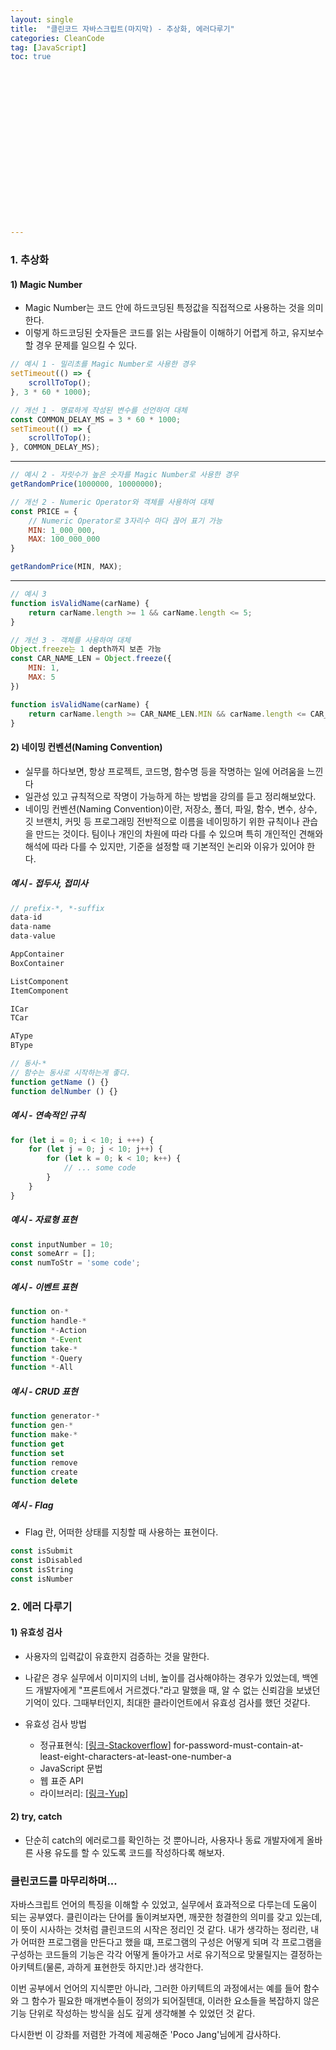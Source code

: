 ```yaml
---
layout: single
title:  "클린코드 자바스크립트(마지막) - 추상화, 에러다루기"
categories: CleanCode
tag: [JavaScript]
toc: true



















---
```




### 1. 추상화

#### 1) Magic Number

- Magic Number는 코드 안에 하드코딩된 특정값을 직접적으로 사용하는 것을 의미한다.
- 이렇게 하드코딩된 숫자들은 코드를 읽는 사람들이 이해하기 어렵게 하고, 유지보수할 경우 문제를 일으킬 수 있다.

```javascript
// 예시 1 - 밀리초를 Magic Number로 사용한 경우
setTimeout(() => {
    scrollToTop();
}, 3 * 60 * 1000);
```

```javascript
// 개선 1 - 명료하게 작성된 변수를 선언하여 대체
const COMMON_DELAY_MS = 3 * 60 * 1000;
setTimeout(() => {
    scrollToTop();
}, COMMON_DELAY_MS);
```

------

```javascript
// 예시 2 - 자릿수가 높은 숫자를 Magic Number로 사용한 경우
getRandomPrice(1000000, 10000000);
```

```javascript
// 개선 2 - Numeric Operator와 객체를 사용하여 대체
const PRICE = {
    // Numeric Operator로 3자리수 마다 끊어 표기 가능
    MIN: 1_000_000,
    MAX: 100_000_000
}

getRandomPrice(MIN, MAX);
```

------

```javascript
// 예시 3
function isValidName(carName) {
    return carName.length >= 1 && carName.length <= 5;
}
```

```javascript
// 개선 3 - 객체를 사용하여 대체
Object.freeze는 1 depth까지 보존 가능
const CAR_NAME_LEN = Object.freeze({
    MIN: 1,
    MAX: 5
})

function isValidName(carName) {
    return carName.length >= CAR_NAME_LEN.MIN && carName.length <= CAR_NAME_LEN.MAX;
}
```





#### 2) 네이밍 컨벤션(Naming Convention)

- 실무를 하다보면, 항상 프로젝트, 코드명, 함수명 등을 작명하는 일에 어려움을 느낀다
- 일관성 있고 규칙적으로 작명이 가능하게 하는 방법을 강의를 듣고 정리해보았다.
- 네이밍 컨벤션(Naming Convention)이란, 저장소, 폴더, 파일, 함수, 변수, 상수, 깃 브랜치, 커밋 등 프로그래밍 전반적으로 이름을 네이밍하기 위한 규칙이나 관습을 만드는 것이다. 팀이나 개인의 차원에 따라 다를 수 있으며 특히 개인적인 견해와 해석에 따라 다를 수 있지만, 기준을 설정할 때 기본적인 논리와 이유가 있어야 한다.



##### 예시 - 접두사, 접미사

```javascript
// prefix-*, *-suffix
data-id
data-name
data-value

AppContainer
BoxContainer

ListComponent
ItemComponent

ICar
TCar

AType
BType

// 동사-*
// 함수는 동사로 시작하는게 좋다.
function getName () {}
function delNumber () {}
```



##### 예시 - 연속적인 규칙

```javascript
for (let i = 0; i < 10; i +++) {
    for (let j = 0; j < 10; j++) {
        for (let k = 0; k < 10; k++) {
            // ... some code
        }
    }
}
```



##### 예시 -  자료형 표현

```javascript
const inputNumber = 10;
const someArr = [];
const numToStr = 'some code';
```







##### 예시 - 이벤트 표현

```javascript
function on-*
function handle-*
function *-Action
function *-Event
function take-*
function *-Query
function *-All
```





##### 예시 - CRUD 표현

```javascript
function generator-*
function gen-*
function make-*
function get
function set
function remove
function create
function delete
```





##### 예시 - Flag

- Flag 란, 어떠한 상태를 지칭할 때 사용하는 표현이다.

```javascript
const isSubmit
const isDisabled
const isString
const isNumber
```







### 2. 에러 다루기

#### 1) 유효성 검사

- 사용자의 입력값이 유효한지 검증하는 것을 말한다.
- 나같은 경우 실무에서 이미지의 너비, 높이를 검사해야하는 경우가 있었는데, 백엔드 개발자에게 "프론트에서 거르겠다."라고 말했을 때, 알 수 없는 신뢰감을 보냈던 기억이 있다. 그때부터인지, 최대한 클라이언트에서 유효성 검사를 했던 것같다.



- 유효성 검사 방법
  - 정규표현식: [[링크-Stackoverflow](https://stackoverflow.com/questions/19605150/regex-)] for-password-must-contain-at-least-eight-characters-at-least-one-number-a
  - JavaScript 문법
  - 웹 표준 API
  - 라이브러리: [[링크-Yup](https://www.npmjs.com/package/yup)] 



#### 2) try, catch

- 단순히 catch의 에러로그를 확인하는 것 뿐아니라, 사용자나 동료 개발자에게 올바른 사용 유도를 할 수 있도록 코드를 작성하다록 해보자.





### 클린코드를 마무리하며...

자바스크립트 언어의 특징을 이해할 수 있었고, 실무에서 효과적으로 다루는데 도움이 되는 공부였다. 클린이라는 단어를 돌이켜보자면, 깨끗한 청결한의 의미를 갖고 있는데, 이 뜻이 시사하는 것처럼 클린코드의 시작은 정리인 것 같다. 내가 생각하는 정리란, 내가 어떠한 프로그램을 만든다고 했을 떄, 프로그램의 구성은 어떻게 되며 각 프로그램을 구성하는 코드들의 기능은 각각 어떻게 돌아가고 서로 유기적으로 맞물릴지는 결정하는 아키텍트(물론, 과하게 표현한듯 하지만.)라 생각한다.

이번 공부에서 언어의 지식뿐만 아니라, 그러한 아키텍트의 과정에서는 예를 들어 함수와 그 함수가 필요한 매개변수들이 정의가 되어질텐대, 이러한 요소들을 복잡하지 않은 기능 단위로 작성하는 방식을 심도 깊게 생각해볼 수 있었던 것 같다.

다시한번 이 강좌를 저렴한 가격에 제공해준 'Poco Jang'님에게 감사하다.